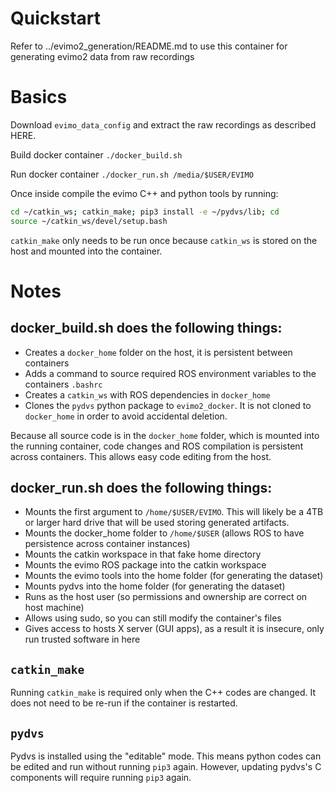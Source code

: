 # Quickstart
Refer to ../evimo2_generation/README.md to use this container for generating evimo2 data from raw recordings

# Basics
Download `evimo_data_config` and extract the raw recordings as described HERE.

Build docker container
`./docker_build.sh`

Run docker container
`./docker_run.sh /media/$USER/EVIMO`

Once inside compile the evimo C++ and python tools by running:
```bash
cd ~/catkin_ws; catkin_make; pip3 install -e ~/pydvs/lib; cd
source ~/catkin_ws/devel/setup.bash
```

`catkin_make` only needs to be run once because `catkin_ws` is stored on the host and mounted into the container.

# Notes
## docker_build.sh does the following things:
* Creates a `docker_home` folder on the host, it is persistent between containers
* Adds a command to source required ROS environment variables to the containers `.bashrc`
* Creates a `catkin_ws` with ROS dependencies in `docker_home`
* Clones the `pydvs` python package to `evimo2_docker`. It is not cloned to `docker_home` in order to avoid accidental deletion.

Because all source code is in the `docker_home` folder, which is mounted into the running container, code changes and ROS compilation is persistent across containers. This allows easy code editing from the host.

## docker_run.sh does the following things:
* Mounts the first argument to `/home/$USER/EVIMO`. This will likely be a 4TB or larger hard drive that will be used storing generated artifacts.
* Mounts the docker_home folder to `/home/$USER` (allows ROS to have persistence across container instances)
* Mounts the catkin workspace in that fake home directory
* Mounts the evimo ROS package into the catkin workspace
* Mounts the evimo tools into the home folder (for generating the dataset)
* Mounts pydvs into the home folder (for generating the dataset)
* Runs as the host user (so permissions and ownership are correct on host machine)
* Allows using sudo, so you can still modify the container's files
* Gives access to hosts X server (GUI apps), as a result it is insecure, only run trusted software in here

## `catkin_make`
Running `catkin_make` is required only when the C++ codes are changed. It does not need to be re-run if the container is restarted.

## `pydvs`
Pydvs is installed using the "editable" mode. This means python codes can be edited and run without running `pip3` again. However, updating pydvs's C components will require running `pip3` again.

